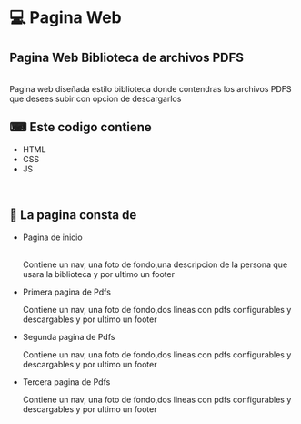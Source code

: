 <h1>💻 Pagina Web</h1>
  <h2>Pagina Web Biblioteca de archivos PDFS</h2>
  <br>
    Pagina web diseñada estilo biblioteca donde contendras los archivos PDFS que desees subir con opcion de descargarlos 
   
   <h2>⌨ Este codigo contiene </h2>
      <ul>
  <li>HTML</li>
  <li>CSS</li>
  <li>JS</li>
      </ul>
      <br>
   <h2>📂 La pagina consta de</h2>
      <ul>
  <li>Pagina de inicio</li>
  <br>
  <p>Contiene un nav, una foto de fondo,una descripcion de la persona que usara la biblioteca y por ultimo un footer</p>
  <li>Primera pagina de Pdfs</li>
  <p>Contiene un nav, una foto de fondo,dos lineas con pdfs configurables y descargables y por ultimo un footer</p>
  <li>Segunda pagina de Pdfs</li>
  <p>Contiene un nav, una foto de fondo,dos lineas con pdfs configurables y descargables y por ultimo un footer</p>
  <li>Tercera pagina de Pdfs</li>
  <p>Contiene un nav, una foto de fondo,dos lineas con pdfs configurables y descargables y por ultimo un footer</p>
      </ul>

